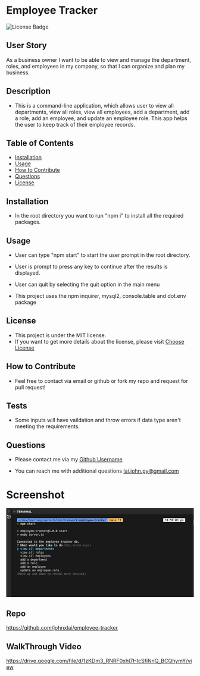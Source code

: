 # Employee Tracker
![License Badge](https://img.shields.io/badge/license-MIT-brightgreen)

## User Story
As a business owner I want to be able to view and manage the department, roles, and employees in my company, so that I can organize and plan my business.

## Description
* This is a command-line application, which allows user to view all departments, view all roles, view all employees, add a department, add a role, add an employee, and update an employee role. This app helps the user to keep track of their employee records.

## Table of Contents
- [Installation](#installation)
- [Usage](#usage)
- [How to Contribute](#how-to-contribute)
- [Questions](#questions)
- [License](#license)

## Installation
* In the root directory you want to run "npm i" to install all the required packages.

## Usage
* User can type "npm start" to start the user prompt in the root directory.

* User is prompt to press any key to continue after the results is displayed.

* User can quit by selecting the quit option in the main menu

* This project uses the npm inquirer, mysql2, console.table and dot.env package


## License
* This project is under the MIT license.
* If you want to get more details about the license, please visit [Choose License](https://choosealicense.com "Choose License")

## How to Contribute
* Feel free to contact via email or github or fork my repo and request for pull request!

## Tests
* Some inputs will have vaildation and throw errors if data type aren't meeting the requirements.

## Questions
* Please contact me via my [Github Username](https://github.com/johnxlai)

* You can reach me with additional questions <a href="mailto:lai.john.py@gmail.com">lai.john.py@gmail.com</a>


# Screenshot
![Final Website](assets/image/employee-tracker.png)
## Repo
https://github.com/johnxlai/employee-tracker
## WalkThrough Video
https://drive.google.com/file/d/1zKDm3_RNRF0xhl7HIcSfiNnQ_BCQhymY/view
